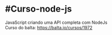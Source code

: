 <h1>#Curso-node-js</h1>

JavaScript criando uma API completa com NodeJs  <br/>
Curso do balta: https://balta.io/cursos/1972

